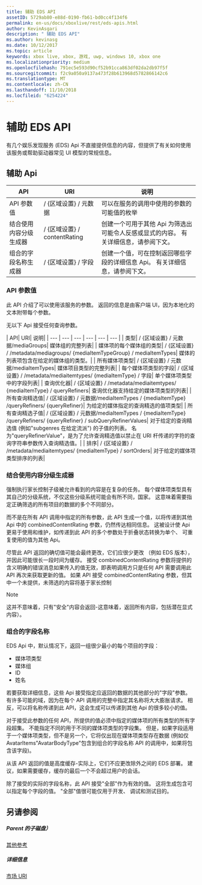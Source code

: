 ```yaml
---
title: 辅助 EDS API
assetID: 5729ab80-e88d-0190-fb61-bd0cc4f134f6
permalink: en-us/docs/xboxlive/rest/eds-apis.html
author: KevinAsgari
description: " 辅助 EDS API"
ms.author: kevinasg
ms.date: 10/12/2017
ms.topic: article
keywords: xbox live, xbox, 游戏, uwp, windows 10, xbox one
ms.localizationpriority: medium
ms.openlocfilehash: 791ec5e593d90cf52b91cca863df02da2db97f5f
ms.sourcegitcommit: f2c9a050a9137a473f28b613968d5782866142c6
ms.translationtype: MT
ms.contentlocale: zh-CN
ms.lasthandoff: 11/10/2018
ms.locfileid: "6254224"
---
```

# <a name="auxiliary-eds-apis"></a>辅助 EDS API

有几个娱乐发现服务 (EDS) Api 不直接提供信息的内容，但提供了有关如何使用该服务或帮助驱动器常见 UI 模型的常规信息。

<a id="ID4EQ"></a>


## <a name="auxiliary-apis"></a>辅助 Api

| API| URI| 说明|
| --- | --- | --- |
| API 参数值| / {区域设置} / 元数据| 可以在服务的调用中使用的参数的可能值的枚举|
| 结合使用内容分级生成器| / {区域设置} / contentRating| 创建一个可用于其他 Api 为筛选出可能令人反感或显式的内容。 有关详细信息，请参阅下文。|
| 组合的字段名称生成器| / {区域设置} / 字段| 创建一个值，可在控制返回哪些字段的详细信息 Api。 有关详细信息，请参阅下文。|

<a id="ID4EBC"></a>


### <a name="api-parameter-values"></a>API 参数值

此 API 介绍了可以使用该服务的参数。 返回的信息是由客户端 UI，因为本地化的文本附带每个参数。

无以下 Api 接受任何查询参数。

| API| URI| 说明|
| --- | --- | --- | --- | --- | --- |
| 类型| / {区域设置} / 元数据/mediaGroups| 媒体组的完整列表|
| 媒体项的每个媒体组的类型| / {区域设置} / /metadata/mediagroups/ {mediaItemTypeGroup} / mediaItemTypes| 媒体的列表项包含在给定的媒体组的类型。|
| 所有媒体项类型| / {区域设置} / 元数据/mediaItemTypes| 媒体项目类型的完整列表|
| 每个媒体项类型的字段| / {区域设置} / /metadata/mediaitemtypes/ {mediaItemType} / 字段| 单个媒体项类型中的字段列表|
| 查询优化器| / {区域设置} / /metadata/mediaitemtypes/ {mediaItemType} / queryRefiners| 查询优化器支持给定的媒体项类型的列表|
| 所有查询精选值| / {区域设置} / 元数据/mediaItemTypes / {mediaItemType} /queryRefiners/ {queryRefiner}| 为给定的媒体指定的查询精选的值项类型|
| 所有查询精选子值| / {区域设置} / 元数据/mediaItemTypes / {mediaItemType} /queryRefiners/ {queryRefiner} / subQueryRefinerValues| 对于给定的查询精选值 (例如"subgenres 在给定流派") 的子值的列表。 名为"queryRefinerValue"，是为了允许查询精选值以禁止在 URI 杆传递的字符的查询字符串参数传入查询精选值。|
| 排序| / {区域设置} / /metadata/mediaitemtypes/ {mediaItemType} / sortOrders| 对于给定的媒体项类型排序的列表|

<a id="ID4EEF"></a>


### <a name="combined-content-rating-generator"></a>结合使用内容分级生成器

强制执行家长控制子级被允许看到的内容是在复杂的任务。 每个媒体项类型具有其自己的分级系统，不仅这些分级系统可能会有所不同，国家。 这意味着需要指定正确筛选的所有项目的数据的多个不同部分。

而不是在所有 API 调用中指定的所有参数，此 API 生成一个值，以将传递到其他 Api 中的 combinedContentRating 参数，仍然传达相同信息。 这被设计使 Api 更易于使用和维护，如传递到此 API 的多个参数处于折叠状态转换为单个、 可重复使用的值为其他 Api。

尽管此 API 返回的确切值可能会最终更改，它们应很少更改 （例如 EDS 版本），并因此可能很长一段时间为缓存。 接受 combinedContentRating 参数将提供的含义明确的错误消息如果传入的值无效，即表明调用方只是任何 API 需要调用此 API 再次来获取更新的值。 如果 API 接受 combinedContentRating 参数，但其中一个未提供，未筛选的内容将基于家长控制

> [!NOTE]
> 这并不意味着，只有"安全"内容会返回-这意味着，返回所有内容，包括潜在显式内容）。



<a id="ID4EWF"></a>


### <a name="combined-field-name"></a>组合的字段名称

EDS Api 中，默认情况下，返回一组很少最小的每个项目的字段：

   * 媒体项类型
   * 媒体组
   * ID
   * 姓名

若要获取详细信息，这些 Api 接受指定应返回的数据的其他部分的"字段"参数。 有许多可能的域，因为在每个 API 调用的完整中指定其名称将大大膨胀请求。 相反，可以将名称传递到此 API，这会生成可以传递到其他 Api 的很多较小的值。

对于接受此参数的任何 API，所提供的值必须中指定的媒体项的所有类型的所有字段超集。 不能指定不同的用于不同的媒体项类型的字段集。 但是，如果字段适用于一个媒体项类型，但不是另一个，它将仅出现在媒体项类型存在数据 (例如仅 AvatarItems"AvatarBodyType"包含到组合的字段名称 API 的调用中，如果将包含该字段)。

从该 API 返回的值是高度缓存-实际上，它们不应更改除外之间的 EDS 部署。 建议，如果需要缓存，缓存的最后一个不会超过用户的会话。

除了接受的实际的字段名称，此 API 接受"全部"作为有效的值。 这将生成包含可以指定每个字段的值。 "全部"值很可能仅用于开发、 调试和测试目的。

<a id="ID4ERG"></a>


## <a name="see-also"></a>另请参阅

<a id="ID4ETG"></a>


##### <a name="parent"></a>Parent 的子磁盘）  

[其他参考](atoc-xboxlivews-reference-additional.md)


<a id="ID4E6G"></a>


##### <a name="further-information"></a>详细信息

[市场 URI](../uri/marketplace/atoc-reference-marketplace.md)
